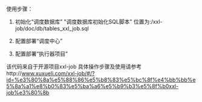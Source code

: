 使用步骤：
1. 初始化“调度数据库”
"调度数据库初始化SQL脚本" 位置为:/xxl-job/doc/db/tables_xxl_job.sql

2. 配置部署“调度中心”

3. 配置部署“执行器项目”

该代码来自于开源项目xxl-job
具体操作步骤及使用请参考http://www.xuxueli.com/xxl-job/#/?id=%e3%80%8a%e5%88%86%e5%b8%83%e5%bc%8f%e4%bb%bb%e5%8a%a1%e8%b0%83%e5%ba%a6%e5%b9%b3%e5%8f%b0xxl-job%e3%80%8b
